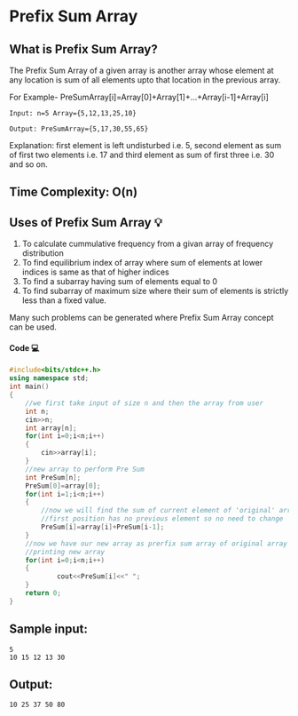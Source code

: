 # Prefix Sum Array

## What is Prefix Sum Array?
The Prefix Sum Array of a given array is another array whose element at any location is sum of all elements upto that location in the previous array. 

For Example- PreSumArray[i]=Array[0]+Array[1]+...+Array[i-1]+Array[i]

```
Input: n=5 Array={5,12,13,25,10}

Output: PreSumArray={5,17,30,55,65}
```
Explanation: first element is left undisturbed i.e. 5, second element as sum of first two elements i.e. 17 and third element as sum of first three i.e. 30 and so on.

## Time Complexity: O(n)


## Uses of Prefix Sum Array 💡
1. To calculate cummulative frequency from a givan array of frequency distribution
2. To find equilibrium index of array where sum of elements at lower indices is same as that of higher indices
3. To find a subarray having sum of elements equal to 0
4. To find subarray of maximum size where their sum of elements is strictly less than a fixed value.

Many such problems can be generated where Prefix Sum Array concept can be used.


#### Code 💻
```cpp
#include<bits/stdc++.h>
using namespace std;
int main()
{
	//we first take input of size n and then the array from user
	int n;
	cin>>n;
	int array[n];
	for(int i=0;i<n;i++)
	{
		cin>>array[i];
	}
	//new array to perform Pre Sum
	int PreSum[n];
	PreSum[0]=array[0];
	for(int i=1;i<n;i++)
	{
  		//now we will find the sum of current element of 'original' array and previous element of 'PreSum' array starting from second position
  		//first position has no previous element so no need to change
		PreSum[i]=array[i]+PreSum[i-1];
  	}
	//now we have our new array as prerfix sum array of original array
	//printing new array
	for(int i=0;i<n;i++)
  	{
    		cout<<PreSum[i]<<" ";
  	}
  	return 0;
}
```

## Sample input:
```
5
10 15 12 13 30
```
## Output:
```
10 25 37 50 80
```
